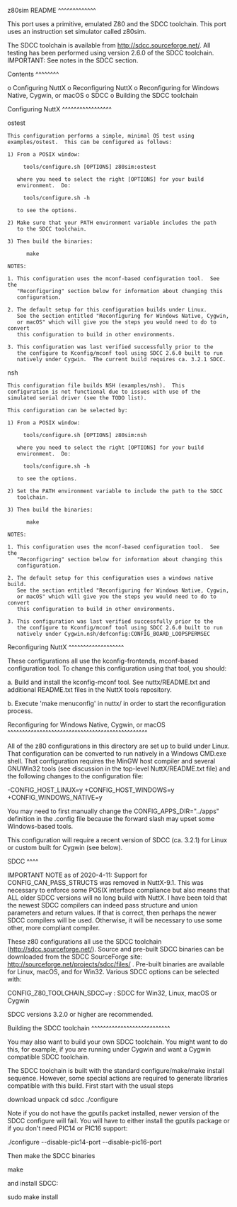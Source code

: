z80sim README \^\^\^\^\^\^\^\^\^\^\^\^\^

This port uses a primitive, emulated Z80 and the SDCC toolchain. This
port uses an instruction set simulator called z80sim.

The SDCC toolchain is available from http://sdcc.sourceforge.net/. All
testing has been performed using version 2.6.0 of the SDCC toolchain.
IMPORTANT: See notes in the SDCC section.

Contents \^\^\^\^\^\^\^\^

o Configuring NuttX o Reconfiguring NuttX o Reconfiguring for Windows
Native, Cygwin, or macOS o SDCC o Building the SDCC toolchain

Configuring NuttX \^\^\^\^\^\^\^\^\^\^\^\^\^\^\^\^\^

ostest

    This configuration performs a simple, minimal OS test using
    examples/ostest.  This can be configured as follows:

    1) From a POSIX window:

         tools/configure.sh [OPTIONS] z80sim:ostest

       where you need to select the right [OPTIONS] for your build
       environment.  Do:

         tools/configure.sh -h

       to see the options.

    2) Make sure that your PATH environment variable includes the path
       to the SDCC toolchain.

    3) Then build the binaries:

          make

    NOTES:

    1. This configuration uses the mconf-based configuration tool.  See the
       "Reconfiguring" section below for information about changing this
       configuration.

    2. The default setup for this configuration builds under Linux.
       See the section entitled "Reconfiguring for Windows Native, Cygwin,
       or macOS" which will give you the steps you would need to do to convert
       this configuration to build in other environments.

    3. This configuration was last verified successfully prior to the
       the configure to Kconfig/mconf tool using SDCC 2.6.0 built to run
       natively under Cygwin.  The current build requires ca. 3.2.1 SDCC.

nsh

    This configuration file builds NSH (examples/nsh).  This
    configuration is not functional due to issues with use of the
    simulated serial driver (see the TODO list).

    This configuration can be selected by:

    1) From a POSIX window:

         tools/configure.sh [OPTIONS] z80sim:nsh

       where you need to select the right [OPTIONS] for your build
       environment.  Do:

         tools/configure.sh -h

       to see the options.

    2) Set the PATH environment variable to include the path to the SDCC
       toolchain.

    3) Then build the binaries:

          make

    NOTES:

    1. This configuration uses the mconf-based configuration tool.  See the
       "Reconfiguring" section below for information about changing this
       configuration.

    2. The default setup for this configuration uses a windows native build.
       See the section entitled "Reconfiguring for Windows Native, Cygwin,
       or macOS" which will give you the steps you would need to do to convert
       this configuration to build in other environments.

    3. This configuration was last verified successfully prior to the
       the configure to Kconfig/mconf tool using SDCC 2.6.0 built to run
       natively under Cygwin.nsh/defconfig:CONFIG_BOARD_LOOPSPERMSEC

Reconfiguring NuttX \^\^\^\^\^\^\^\^\^\^\^\^\^\^\^\^\^\^\^

These configurations all use the kconfig-frontends, mconf-based
configuration tool. To change this configuration using that tool, you
should:

a.  Build and install the kconfig-mconf tool. See nuttx/README.txt and
    additional README.txt files in the NuttX tools repository.

b.  Execute 'make menuconfig' in nuttx/ in order to start the
    reconfiguration process.

Reconfiguring for Windows Native, Cygwin, or macOS
\^\^\^\^\^\^\^\^\^\^\^\^\^\^\^\^\^\^\^\^\^\^\^\^\^\^\^\^\^\^\^\^\^\^\^\^\^\^\^\^\^\^\^\^\^\^\^\^

All of the z80 configurations in this directory are set up to build
under Linux. That configuration can be converted to run natively in a
Windows CMD.exe shell. That configuration requires the MinGW host
compiler and several GNUWin32 tools (see discussion in the top-level
NuttX/README.txt file) and the following changes to the configuration
file:

-CONFIG\_HOST\_LINUX=y +CONFIG\_HOST\_WINDOWS=y
+CONFIG\_WINDOWS\_NATIVE=y

You may need to first manually change the CONFIG\_APPS\_DIR="../apps"
definition in the .config file because the forward slash may upset some
Windows-based tools.

This configuration will require a recent version of SDCC (ca. 3.2.1) for
Linux or custom built for Cygwin (see below).

SDCC \^\^\^\^

IMPORTANT NOTE as of 2020-4-11: Support for CONFIG\_CAN\_PASS\_STRUCTS
was removed in NuttX-9.1. This was necessary to enforce some POSIX
interface compliance but also means that ALL older SDCC versions will no
long build with NuttX. I have been told that the newest SDCC compilers
can indeed pass structure and union parameters and return values. If
that is correct, then perhaps the newer SDCC compilers will be used.
Otherwise, it will be necessary to use some other, more compliant
compiler.

These z80 configurations all use the SDCC toolchain
(http://sdcc.sourceforge.net/). Source and pre-built SDCC binaries can
be downloaded from the SDCC SourceForge site:
http://sourceforge.net/projects/sdcc/files/ . Pre-built binaries are
available for Linux, macOS, and for Win32. Various SDCC options can be
selected with:

CONFIG\_Z80\_TOOLCHAIN\_SDCC=y : SDCC for Win32, Linux, macOS or Cygwin

SDCC versions 3.2.0 or higher are recommended.

Building the SDCC toolchain
\^\^\^\^\^\^\^\^\^\^\^\^\^\^\^\^\^\^\^\^\^\^\^\^\^\^\^

You may also want to build your own SDCC toolchain. You might want to do
this, for example, if you are running under Cygwin and want a Cygwin
compatible SDCC toolchain.

The SDCC toolchain is built with the standard configure/make/make
install sequence. However, some special actions are required to generate
libraries compatible with this build. First start with the usual steps

download unpack cd sdcc ./configure

Note if you do not have the gputils packet installed, newer version of
the SDCC configure will fail. You will have to either install the
gputils package or if you don't need PIC14 or PIC16 support:

./configure --disable-pic14-port --disable-pic16-port

Then make the SDCC binaries

make

and install SDCC:

sudo make install
